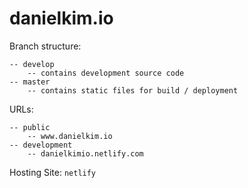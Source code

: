 # danielkim.io

Branch structure:

```
-- develop
	-- contains development source code
-- master
	-- contains static files for build / deployment
```



URLs:

```
-- public
	-- www.danielkim.io
-- development
	-- danielkimio.netlify.com
```



Hosting Site: `netlify`

